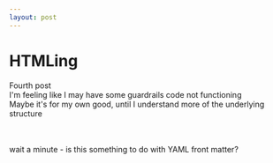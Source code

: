 ```yaml
---
layout: post
---
```

<!DOCTYPE html>
<html>
<head>
</head>
<body>

<h1>HTMLing</h1>
<p>Fourth post<br>
I'm feeling like I may have some guardrails
code not functioning<BR>
Maybe it's for my own good, until I understand more of the underlying structure<br></p><br><br>
wait a minute - is this something to do with YAML front matter? 

</body>
</html>

